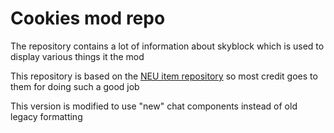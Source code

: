 # Cookies mod repo
The repository contains a lot of information about skyblock which is used to display various things it the mod

This repository is based on the [NEU item repository](https://github.com/NotEnoughUpdates/NotEnoughUpdates-REPO) so most credit goes to them for doing such a good job

This version is modified to use "new" chat components instead of old legacy formatting